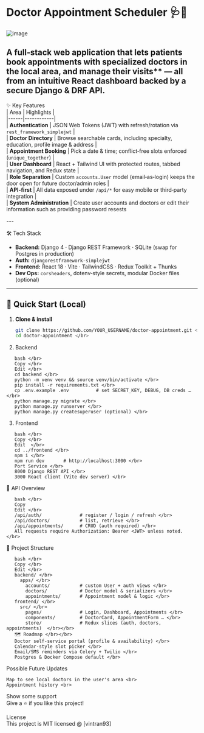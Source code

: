 # Doctor Appointment Scheduler 🩺📅 </br>
 
![image](https://github.com/user-attachments/assets/343a81f8-eba8-4e72-9f0b-6132c90320ab)

A full‑stack web application that lets patients book appointments with specialized doctors in the local area, and manage their visits** — all from an intuitive React dashboard backed by a secure Django & DRF API. </br>
---

✨ Key Features </br>
| Area | Highlights | </br>
|------|------------| </br>
| **Authentication** | JSON Web Tokens (JWT) with refresh/rotation via `rest_framework_simplejwt` | </br>
| **Doctor Directory** | Browse searchable cards, including specialty, education, profile image & address | </br>
| **Appointment Booking** | Pick a date & time; conflict‑free slots enforced (`unique_together`) | </br>
| **User Dashboard** | React + Tailwind UI with protected routes, tabbed navigation, and Redux state | </br>
| **Role Separation** | Custom `accounts.User` model (email‑as‑login) keeps the door open for future doctor/admin roles | </br>
| **API‑first** | All data exposed under `/api/*` for easy mobile or third‑party integration | </br>
| **System Administration** | Create user accounts and doctors or edit their information such as providing password resests

--- </br>

🛠 Tech Stack </br>
- **Backend:** Django 4 · Django REST Framework · SQLite (swap for Postgres in production)   </br>
- **Auth:** `djangorestframework‑simplejwt` </br>
- **Frontend:** React 18 · Vite · TailwindCSS · Redux Toolkit + Thunks </br>
- **Dev Ops:** `corsheaders`, dotenv‑style secrets, modular Docker files (optional) </br>

---

## 🚀 Quick Start (Local) </br>

1. **Clone & install** </br>
   ```bash
   git clone https://github.com/YOUR_USERNAME/doctor‑appointment.git </br>
   cd doctor‑appointment </br>

2. Backend </br>
```
   bash </br>
   Copy </br>
   Edit </br>
   cd backend </br>
   python -m venv venv && source venv/bin/activate </br>
   pip install -r requirements.txt </br>
   cp .env.example .env          # set SECRET_KEY, DEBUG, DB creds … </br>
   python manage.py migrate </br>
   python manage.py runserver </br>
   python manage.py createsuperuser (optional) </br>
```

3. Frontend </br>
```
   bash </br>
   Copy </br>
   Edit  </br>
   cd ../frontend </br>
   npm i </br>
   npm run dev       # http://localhost:3000 </br>
   Port	Service </br>
   8000	Django REST API </br>
   3000	React client (Vite dev server) </br>
``` 
🔌 API Overview </br>
```
   bash </br>
   Copy
   Edit </br>
   /api/auth/              # register / login / refresh </br>
   /api/doctors/           # list, retrieve </br>
   /api/appointments/      # CRUD (auth required) </br>
   All requests require Authorization: Bearer <JWT> unless noted. </br>
```

📁 Project Structure </br>
```
   bash </br>
   Copy </br>
   Edit </br>
   backend/ </br>
     apps/ </br>
       accounts/           # custom User + auth views </br>
       doctors/            # Doctor model & serializers </br>
       appointments/       # Appointment model & logic </br>
   frontend/ </br>
     src/ </br>
       pages/              # Login, Dashboard, Appointments </br>
       components/         # DoctorCard, AppointmentForm … </br>
       store/              # Redux slices (auth, doctors, appointments)  </br></br>
   🗺️ Roadmap </br></br>
   Doctor self‑service portal (profile & availability) </br>
   Calendar‑style slot picker </br>
   Email/SMS reminders via Celery + Twilio </br>
   Postgres & Docker Compose default </br>
```
Possible Future Updates
```
Map to see local doctors in the user's area <br>
Appointment history <br>
```
Show some support <br>
Give a ⭐️ if you like this project! <br>

License <br>
This project is MIT licensed @ [vintran93]
